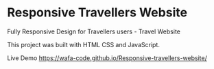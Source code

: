 # Responsive Travellers Website
Fully Responsive Design for Travellers users - Travel Website 

This project was built with  HTML CSS and JavaScript.

Live Demo
https://wafa-code.github.io/Responsive-travellers-website/
